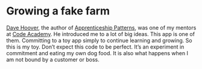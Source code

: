 # Growing a fake farm

[Dave Hoover](http://redsquirrel.com/dave/), the author of [Apprenticeship Patterns](https://www.amazon.com/Apprenticeship-Patterns-Guidance-Aspiring-Craftsman/dp/0596518382), was one of my mentors at [Code Academy](https://web.archive.org/web/20120107123344/http://codeacademy.org/). He introduced me to a lot of big ideas. This app is one of them. Committing to a toy app simply to continue learning and growing. So this is my toy. Don’t expect this code to be perfect. It’s an experiment in commitment and eating my own dog food. It is also what happens when I am not bound by a customer or boss.
